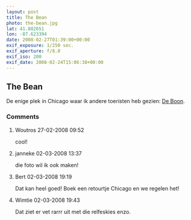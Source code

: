 ```yaml
---
layout: post
title: The Bean
photo: the-bean.jpg
lat: 41.882651
lon: -87.623394
date: 2008-02-27T01:39:00+00:00
exif_exposure: 1/250 sec.
exif_aperture: f/8.0
exif_iso: 200
exif_date: 2008-02-24T15:06:38+00:00
---
```


## The Bean

<p>De enige plek in Chicago waar ik andere toeristen heb gezien: <a href="http://en.wikipedia.org/wiki/The_Bean">De Boon</a>.</p>

<h3>Comments</h3>
<ol id="comments">
  <li>
    <span class="name">Woutros</span>
    <span class="date">27-02-2008 09:52</span>
    <p>cool!</p>
  </li>
  <li>
    <span class="name">janneke</span>
    <span class="date">02-03-2008 13:37</span>
    <p>die foto wil ik ook maken!</p>
  </li>
  <li>
    <span class="name">Bert</span>
    <span class="date">02-03-2008 19:19</span>
    <p>Dat kan heel goed! Boek een retourtje Chicago en we regelen het!</p>
  </li>
  <li>
    <span class="name">Wimtie</span>
    <span class="date">02-03-2008 19:43</span>
    <p>Dat ziet er vet rarrr uit met die relfeskies enzo.</p>
  </li>
</ol>
